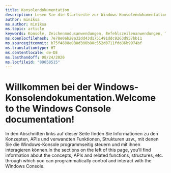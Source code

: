 ```yaml
---
title: Konsolendokumentation
description: Lesen Sie die Startseite zur Windows-Konsolendokumentation, in der beschrieben wird, wie Sie die Windows-Konsole programmseitig steuern und mit ihr interagieren können.
author: miniksa
ms.author: miniksa
ms.topic: article
keywords: Konsole, Zeichenmodusanwendungen, Befehlszeilenanwendungen, Terminalanwendungen, Konsolen-API
ms.openlocfilehash: 7e78e0ab28a32dd43d1751491ddc9263d957bb11
ms.sourcegitcommit: b75f4688e080d300b80c552d0711fdd86b9974bf
ms.translationtype: HT
ms.contentlocale: de-DE
ms.lasthandoff: 08/24/2020
ms.locfileid: "89058515"
---
```

# <a name="welcome-to-the-windows-console-documentation"></a><span data-ttu-id="9d18b-104">Willkommen bei der Windows-Konsolendokumentation.</span><span class="sxs-lookup"><span data-stu-id="9d18b-104">Welcome to the Windows Console documentation!</span></span>

<span data-ttu-id="9d18b-105">In den Abschnitten links auf dieser Seite finden Sie Informationen zu den Konzepten, APIs und verwandten Funktionen, Strukturen usw., mit denen Sie die Windows-Konsole programmseitig steuern und mit ihnen interagieren können.</span><span class="sxs-lookup"><span data-stu-id="9d18b-105">In the sections on the left of this page, you'll find information about the concepts, APIs and related functions, structures, etc. through which you can programmatically control and interact with the Windows Console.</span></span>

